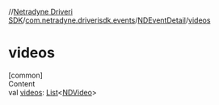 //[Netradyne Driveri SDK](../../index.md)/[com.netradyne.driverisdk.events](../index.md)/[NDEventDetail](index.md)/[videos](videos.md)



# videos  
[common]  
Content  
val [videos](videos.md): [List](https://kotlinlang.org/api/latest/jvm/stdlib/kotlin.collections/-list/index.html)<[NDVideo](../../com.netradyne.driverisdk.video/-n-d-video/index.md)>  



